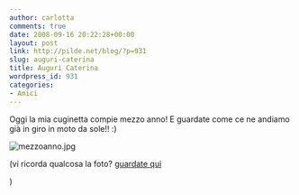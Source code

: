 ```yaml
---
author: carlotta
comments: true
date: 2008-09-16 20:22:28+00:00
layout: post
link: http://pilde.net/blog/?p=931
slug: auguri-caterina
title: Auguri Caterina
wordpress_id: 931
categories:
- Amici
---
```


Oggi la mia cuginetta compie mezzo anno! E guardate come ce ne andiamo già in giro in moto da sole!! :)




![mezzoanno.jpg](http://pilde.net/blog/wp-content/uploads/2008/09/mezzoanno.jpg)




(vi ricorda qualcosa la foto? [guardate qui](http://pilde.net/blog/?p=217)


)



